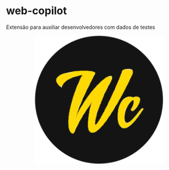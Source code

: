 # web-copilot
Extensão para auxiliar desenvolvedores com dados de testes

<p align="center">
  <img src="Logo.png" width="350">
</p>
